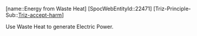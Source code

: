 ﻿---
type: TrizExample
aliases:
- Energy from Waste Heat
license: CC BY-SA 4.0
copyright: https://github.com/SpocWeb
IsDeleted: false
IsReadOnly: false
Confidential: public
tags: 
- Triz/Principle/Example
---
[name::Energy from Waste Heat]
[SpocWebEntityId::22471]
[Triz-Principle-Sub::[Triz-accept-harm](tech/Triz/Sub/Triz-accept-harm.md)]

Use Waste Heat to generate Electric Power.